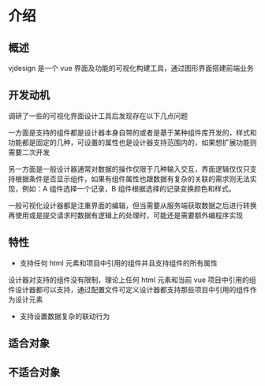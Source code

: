 # 介绍

## 概述

vjdesign 是一个 vue 界面及功能的可视化构建工具，通过图形界面搭建前端业务

## 开发动机

调研了一些的可视化界面设计工具后发现存在以下几点问题

一方面是支持的组件都是设计器本身自带的或者是基于某种组件库开发的，样式和功能都是固定的几种，可设置的属性也是设计器支持范围内的，如果想扩展功能则需要二次开发

另一方面是一般设计器通常对数据的操作仅限于几种输入交互，界面逻辑仅仅只支持根据条件是否显示组件，如果有组件属性也跟数据有复杂的关联的需求则无法实现，例如：A 组件选择一个记录，B 组件根据选择的记录变换颜色和样式。

一般可视化设计器都是注重界面的编辑，但当需要从服务端获取数据之后进行转换再使用或是提交请求时数据有逻辑上的处理时，可能还是需要额外编程序实现

## 特性

- 支持任何 html 元素和项目中引用的组件并且支持组件的所有属性

设计器对支持的组件没有限制，理论上任何 html 元素和当前 vue 项目中引用的组件设计器都可以支持，通过配置文件可定义设计器都支持那些项目中引用的组件作为设计元素

- 支持设置数据复杂的联动行为

## 适合对象

## 不适合对象
